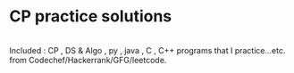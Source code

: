 # CP practice solutions
<br>
Included : CP , DS & Algo , py , java , C , C++ programs that I practice...etc. <br>
from Codechef/Hackerrank/GFG/leetcode.

